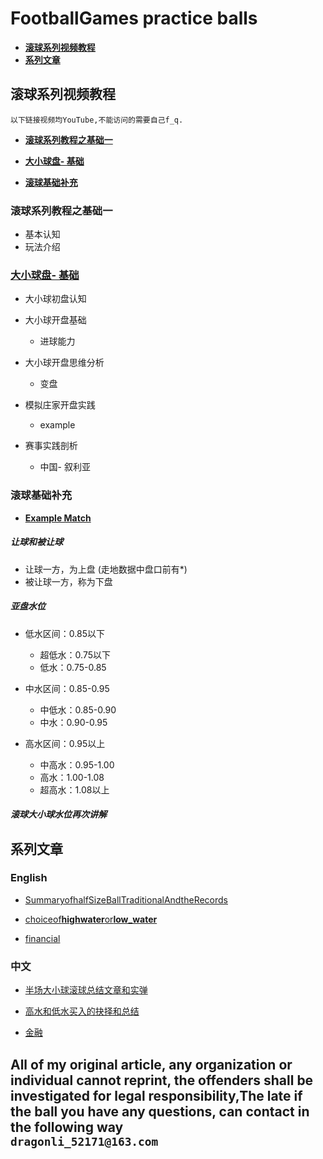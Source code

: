 # FootballGames practice balls

*   **[滚球系列视频教程](#blow)**
*   **[系列文章](#pages)**


## <a name="blow"></a> 滚球系列视频教程

	以下链接视频均YouTube,不能访问的需要自己f_q.

- [**滚球系列教程之基础一**](https://www.youtube.com/watch?v=3ClN1HqqNYg)

- [**大小球盘- 基础**](https://youtu.be/NCEgD1sZ2lI)

- [**滚球基础补充**](https://youtu.be/CB3bgijYBdI)


### 滚球系列教程之基础一

- 基本认知
- 玩法介绍

### [**大小球盘- 基础**](https://youtu.be/NCEgD1sZ2lI)

- 大小球初盘认知
	
- 大小球开盘基础
	
	- 进球能力
	
- 大小球开盘思维分析
	
	- 变盘
	
- 模拟庄家开盘实践
	
	- example
	
	
- 赛事实践剖析
	
	- 中国- 叙利亚


### 滚球基础补充

- **[Example Match](http://live.titan007.com/detail/1406348sb.htm)**

##### 让球和被让球

- 让球一方，为上盘 (走地数据中盘口前有*)
- 被让球一方，称为下盘 

##### 亚盘水位

- 低水区间：0.85以下
	- 超低水：0.75以下
	- 低水：0.75-0.85

- 中水区间：0.85-0.95
	- 中低水：0.85-0.90
	- 中水：0.90-0.95
- 高水区间：0.95以上
	
	- 中高水：0.95-1.00
	- 高水：1.00-1.08
	- 超高水：1.08以上

##### 滚球大小球水位再次讲解


##  <a name="pages"></a> 系列文章


###  English

- [SummaryofhalfSizeBallTraditionalAndtheRecords](./2016-10And11HalfGoal/Summary_of_halfSizeBall_traditional-2016.md)

- [choiceof**highwater**or**low_water**](./2016-11high_water_and_low_water/choice_of_high_water_and_low_water.md)

- [financial](./financial/financial.md)

###  中文
- [半场大小球滚球总结文章和实弹](./2016-10And11HalfGoal/Summary_of_halfSizeBall_traditional-2016.md)

- [高水和低水买入的抉择和总结](./2016-11high_water_and_low_water/choice_of_high_water_and_low_water.md)

- [金融](./financial/financial.md)



## All of my original article, any organization or individual cannot reprint, the offenders shall be investigated for legal responsibility,The late if the ball you have any questions, can contact in the following way<br/>`dragonli_52171@163.com` 
 




